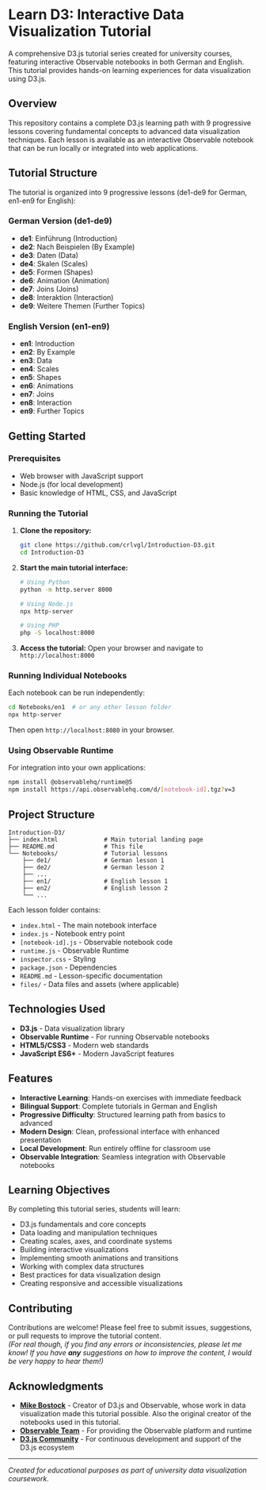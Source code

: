 # Learn D3: Interactive Data Visualization Tutorial

A comprehensive D3.js tutorial series created for university courses, featuring interactive Observable notebooks in both German and English. This tutorial provides hands-on learning experiences for data visualization using D3.js.

## Overview

This repository contains a complete D3.js learning path with 9 progressive lessons covering fundamental concepts to advanced data visualization techniques. Each lesson is available as an interactive Observable notebook that can be run locally or integrated into web applications.

## Tutorial Structure

The tutorial is organized into 9 progressive lessons (de1-de9 for German, en1-en9 for English):

### German Version (de1-de9)
- **de1**: Einführung (Introduction)
- **de2**: Nach Beispielen (By Example)
- **de3**: Daten (Data)
- **de4**: Skalen (Scales)
- **de5**: Formen (Shapes)
- **de6**: Animation (Animation)
- **de7**: Joins (Joins)
- **de8**: Interaktion (Interaction)
- **de9**: Weitere Themen (Further Topics)

### English Version (en1-en9)
- **en1**: Introduction
- **en2**: By Example
- **en3**: Data
- **en4**: Scales
- **en5**: Shapes
- **en6**: Animations
- **en7**: Joins
- **en8**: Interaction
- **en9**: Further Topics

## Getting Started

### Prerequisites
- Web browser with JavaScript support
- Node.js (for local development)
- Basic knowledge of HTML, CSS, and JavaScript

### Running the Tutorial

1. **Clone the repository:**
   ```bash
   git clone https://github.com/crlvgl/Introduction-D3.git
   cd Introduction-D3
   ```

2. **Start the main tutorial interface:**
   ```bash
   # Using Python
   python -m http.server 8000
   
   # Using Node.js
   npx http-server
   
   # Using PHP
   php -S localhost:8000
   ```

3. **Access the tutorial:**
   Open your browser and navigate to `http://localhost:8000`

### Running Individual Notebooks

Each notebook can be run independently:

```bash
cd Notebooks/en1  # or any other lesson folder
npx http-server
```

Then open `http://localhost:8080` in your browser.

### Using Observable Runtime

For integration into your own applications:

```bash
npm install @observablehq/runtime@5
npm install https://api.observablehq.com/d/[notebook-id].tgz?v=3
```

## Project Structure

```
Introduction-D3/
├── index.html             # Main tutorial landing page
├── README.md              # This file
└── Notebooks/             # Tutorial lessons
    ├── de1/               # German lesson 1
    ├── de2/               # German lesson 2
    ├── ...
    ├── en1/               # English lesson 1
    ├── en2/               # English lesson 2
    └── ...
```

Each lesson folder contains:
- `index.html` - The main notebook interface
- `index.js` - Notebook entry point
- `[notebook-id].js` - Observable notebook code
- `runtime.js` - Observable Runtime
- `inspector.css` - Styling
- `package.json` - Dependencies
- `README.md` - Lesson-specific documentation
- `files/` - Data files and assets (where applicable)

## Technologies Used

- **D3.js** - Data visualization library
- **Observable Runtime** - For running Observable notebooks
- **HTML5/CSS3** - Modern web standards
- **JavaScript ES6+** - Modern JavaScript features

## Features

- **Interactive Learning**: Hands-on exercises with immediate feedback
- **Bilingual Support**: Complete tutorials in German and English
- **Progressive Difficulty**: Structured learning path from basics to advanced
- **Modern Design**: Clean, professional interface with enhanced presentation
- **Local Development**: Run entirely offline for classroom use
- **Observable Integration**: Seamless integration with Observable notebooks

## Learning Objectives

By completing this tutorial series, students will learn:

- D3.js fundamentals and core concepts
- Data loading and manipulation techniques
- Creating scales, axes, and coordinate systems
- Building interactive visualizations
- Implementing smooth animations and transitions
- Working with complex data structures
- Best practices for data visualization design
- Creating responsive and accessible visualizations

## Contributing

Contributions are welcome! Please feel free to submit issues, suggestions, or pull requests to improve the tutorial content. <br>
_(For real though, if you find any errors or inconsistencies, please let me know! If you have **any** suggestions on how to improve the content, I would be very happy to hear them!)_

## Acknowledgments

- [**Mike Bostock**](https://observablehq.com/user/@mbostock) - Creator of D3.js and Observable, whose work in data visualization made this tutorial possible. Also the original creator of the notebooks used in this tutorial.
- [**Observable Team**](observablehq.com/) - For providing the Observable platform and runtime
- [**D3.js Community**](https://d3js.org) - For continuous development and support of the D3.js ecosystem

---

*Created for educational purposes as part of university data visualization coursework.*

